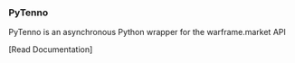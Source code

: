 ### PyTenno
PyTenno is an asynchronous Python wrapper for the warframe.market API

[Read Documentation]